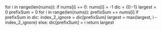 for i in range(len(nums)):
if nums[i] == 0:
nums[i] = -1
dic = {0:-1}
largest = 0
prefixSum = 0
for i in range(len(nums)):
prefixSum += nums[i]
if prefixSum in dic:
index_2_ignore = dic[prefixSum]
largest = max(largest, i - index_2_ignore)
else:
dic[prefixSum] = i
return largest
